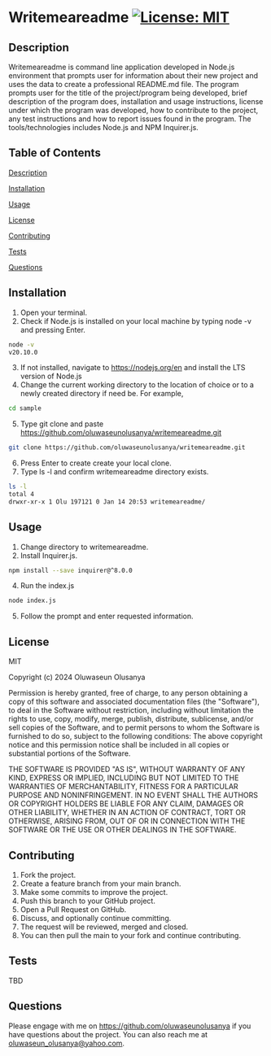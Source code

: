 # Writemeareadme                   [![License: MIT](https://img.shields.io/badge/License-MIT-yellow.svg)](https://opensource.org/licenses/MIT)

## Description                       
Writemeareadme is command line application developed in Node.js environment that prompts user for information about their new project and uses the data to create a professional README.md file.
The program prompts user for the title of the project/program being developed, brief description of the program does, installation and usage instructions, license under which the program was developed, how to contribute to the project, any test instructions and how to report issues found in the program.
The tools/technologies includes Node.js and NPM Inquirer.js.  

## Table of Contents 
[Description](#description)

[Installation](#installation)

[Usage](#usage) 

[License](#license)

[Contributing](#contributing) 

[Tests](#tests) 

[Questions](#questions)

## Installation 
1. Open your terminal.
2. Check if Node.js is installed on your local machine by typing node -v and pressing Enter.
```bash
node -v
v20.10.0
```
3. If not installed, navigate to https://nodejs.org/en and install the LTS version of Node.js 
4. Change the current working directory to the location of choice or to a newly created directory if need be. For example,
```bash
cd sample
```
5. Type git clone and paste https://github.com/oluwaseunolusanya/writemeareadme.git
```bash
git clone https://github.com/oluwaseunolusanya/writemeareadme.git 
```
6. Press Enter to create create your local clone.
7. Type ls -l and confirm writemeareadme directory exists.
```bash
ls -l
total 4
drwxr-xr-x 1 Olu 197121 0 Jan 14 20:53 writemeareadme/
``` 

## Usage
1. Change directory to writemeareadme.
2. Install Inquirer.js.
```bash
npm install --save inquirer@^8.0.0
```
4. Run the index.js
```bash
node index.js
```
5. Follow the prompt and enter requested information. 

## License 
MIT

Copyright (c) 2024 Oluwaseun Olusanya
    
Permission is hereby granted, free of charge, to any person obtaining a copy of this software and associated documentation files (the "Software"), to deal in the Software without restriction, including without limitation the rights to use, copy, modify, merge, publish, distribute, sublicense, and/or sell copies of the Software, and to permit persons to whom the Software is furnished to do so, subject to the following conditions:
The above copyright notice and this permission notice shall be included in all copies or substantial portions of the Software.
    
THE SOFTWARE IS PROVIDED "AS IS", WITHOUT WARRANTY OF ANY KIND, EXPRESS OR IMPLIED, INCLUDING BUT NOT LIMITED TO THE WARRANTIES OF MERCHANTABILITY, FITNESS FOR A PARTICULAR PURPOSE AND NONINFRINGEMENT. IN NO EVENT SHALL THE AUTHORS OR COPYRIGHT HOLDERS BE LIABLE FOR ANY CLAIM, DAMAGES OR OTHER LIABILITY, WHETHER IN AN ACTION OF CONTRACT, TORT OR OTHERWISE, ARISING FROM, OUT OF OR IN CONNECTION WITH THE SOFTWARE OR THE USE OR OTHER DEALINGS IN THE SOFTWARE.

## Contributing 
1. Fork the project.
2. Create a feature branch from your main branch.
3. Make some commits to improve the project.
4. Push this branch to your GitHub project.
5. Open a Pull Request on GitHub.
6. Discuss, and optionally continue committing.
7. The request will be reviewed, merged and closed.
8. You can then pull the main to your fork and continue contributing.
 
## Tests
TBD

## Questions
Please engage with me on https://github.com/oluwaseunolusanya if you have questions about the project. You can also reach me at oluwaseun_olusanya@yahoo.com.
